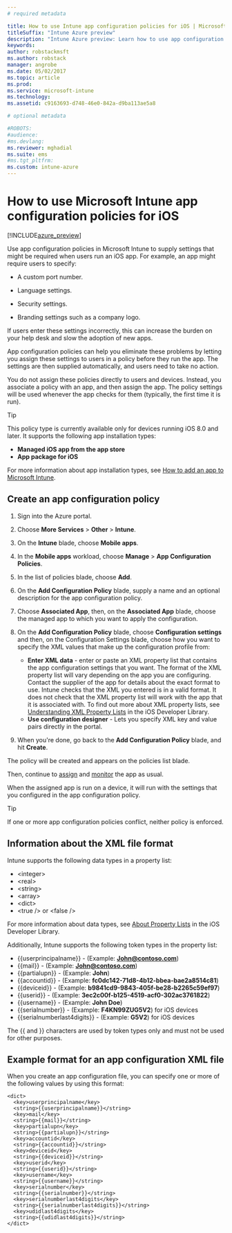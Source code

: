 ```yaml
---
# required metadata

title: How to use Intune app configuration policies for iOS | Microsoft Docs
titleSuffix: "Intune Azure preview"
description: "Intune Azure preview: Learn how to use app configuration policies to provide configuration data to an iOS app when it is run."
keywords:
author: robstackmsft
ms.author: robstack
manager: angrobe
ms.date: 05/02/2017
ms.topic: article
ms.prod:
ms.service: microsoft-intune
ms.technology:
ms.assetid: c9163693-d748-46e0-842a-d9ba113ae5a8

# optional metadata

#ROBOTS:
#audience:
#ms.devlang:
ms.reviewer: mghadial
ms.suite: ems
#ms.tgt_pltfrm:
ms.custom: intune-azure
---
```


# How to use Microsoft Intune app configuration policies for iOS

[!INCLUDE[azure_preview](./includes/azure_preview.md)]

Use app configuration policies in Microsoft Intune to supply settings that might be required when users run an iOS app. For example, an app might require users to specify:

-   A custom port number.

-   Language settings.

-   Security settings.

-   Branding settings such as a company logo.

If users enter these settings incorrectly, this can increase the burden on your help desk and slow the adoption of new apps.

App configuration policies can help you eliminate these problems by letting you assign these settings to users in a policy before they run the app. The settings are then supplied automatically, and users need to take no action.

You do not assign these policies directly to users and devices. Instead, you associate a policy with an app, and then assign the app. The policy settings will be used whenever the app checks for them (typically, the first time it is run).

> [!TIP]
> This policy type is currently available only for devices running iOS 8.0 and later. It supports the following app installation types:
>
> -   **Managed iOS app from the app store**
> -   **App package for iOS**
>
> For more information about app installation types, see [How to add an app to Microsoft Intune](apps-add.md).

## Create an app configuration policy

1. Sign into the Azure portal.
2. Choose **More Services** > **Other** > **Intune**.
3. On the **Intune** blade, choose **Mobile apps**.
1.  In the **Mobile apps** workload, choose **Manage** > **App Configuration Policies**.

2.  In the list of policies blade, choose **Add**.

3.  On the **Add Configuration Policy** blade, supply a name and an optional description for the app configuration policy.
4.  Choose **Associated App**, then, on the **Associated App** blade, choose the managed app to which you want to apply the configuration.
5.  On the **Add Configuration Policy** blade, choose **Configuration settings** and then, on the Configuration Settings blade, choose how you want to specify the XML values that make up the configuration profile from:
	- **Enter XML data** - enter or paste an  XML property list that contains the app configuration settings that you want. The format of the XML property list will vary depending on the app you are configuring. Contact the supplier of the app for details about the exact format to use.
	Intune checks that the XML you entered is in a valid format. It does not check that the XML property list will work with the app that it is associated with.
	To find out more about XML property lists, see [Understanding XML Property Lists](https://developer.apple.com/library/ios/documentation/Cocoa/Conceptual/PropertyLists/UnderstandXMLPlist/UnderstandXMLPlist.html) in the iOS Developer Library.
	- **Use configuration designer** - Lets you specify XML key and value pairs directly in the portal.
8. When you're done, go back to the **Add Configuration Policy** blade, and hit **Create**.

The policy will be created and appears on the policies list blade.

Then, continue to [assign](apps-deploy.md) and [monitor](apps-monitor.md) the app as usual.

When the assigned app is run on a device, it will run with the settings that you configured in the app configuration policy.

> [!TIP]
> If one or more app configuration policies conflict, neither policy is enforced.

## Information about the XML file format

Intune supports the following data types in a property list:

- &lt;integer&gt;
- &lt;real&gt;
- &lt;string&gt;
- &lt;array&gt;
- &lt;dict&gt;
- &lt;true /&gt; or &lt;false /&gt;

For more information about data types, see [About Property Lists](https://developer.apple.com/library/ios/documentation/Cocoa/Conceptual/PropertyLists/AboutPropertyLists/AboutPropertyLists.html) in the iOS Developer Library.

Additionally, Intune supports the following token types in the property list:
- \{\{userprincipalname\}\} - (Example: **John@contoso.com**)
- \{\{mail\}\} - (Example: **John@contoso.com**)
- \{\{partialupn\}\} - (Example: **John**)
- \{\{accountid\}\} - (Example: **fc0dc142-71d8-4b12-bbea-bae2a8514c81**)
- \{\{deviceid\}\} - (Example: **b9841cd9-9843-405f-be28-b2265c59ef97**)
- \{\{userid\}\} - (Example: **3ec2c00f-b125-4519-acf0-302ac3761822**)
- \{\{username\}\} - (Example: **John Doe**)
- \{\{serialnumber\}\} - (Example: **F4KN99ZUG5V2**) for iOS devices
- \{\{serialnumberlast4digits\}\} - (Example: **G5V2**) for iOS devices

The \{\{ and \}\} characters are used by token types only and must not be used for other purposes.





## Example format for an app configuration XML file

When you create an app configuration file, you can specify one or more of the following values by using this format:

```
<dict>
  <key>userprincipalname</key>
  <string>{{userprincipalname}}</string>
  <key>mail</key>
  <string>{{mail}}</string>
  <key>partialupn</key>
  <string>{{partialupn}}</string>
  <key>accountid</key>
  <string>{{accountid}}</string>
  <key>deviceid</key>
  <string>{{deviceid}}</string>
  <key>userid</key>
  <string>{{userid}}</string>
  <key>username</key>
  <string>{{username}}</string>
  <key>serialnumber</key>
  <string>{{serialnumber}}</string>
  <key>serialnumberlast4digits</key>
  <string>{{serialnumberlast4digits}}</string>
  <key>udidlast4digits</key>
  <string>{{udidlast4digits}}</string>
</dict>

```

